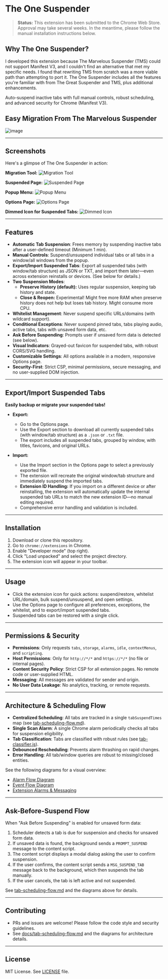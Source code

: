 # The One Suspender

> **Status:** This extension has been submitted to the Chrome Web Store. Approval may take several weeks. In the meantime, please follow the manual installation instructions below.

## Why The One Suspender?

I developed this extension because The Marvelous Suspender (TMS) could not support Manifest V3, and I couldn't find an alternative that met my specific needs. I found that rewriting TMS from scratch was a more viable path than attempting to port it. The One Suspender includes all the features you're familiar with from The Great Suspender and TMS, plus additional enhancements.

Auto-suspend inactive tabs with full manual controls, robust scheduling, and advanced security for Chrome (Manifest V3).

## Easy Migration From The Marvelous Suspender

![image](https://github.com/user-attachments/assets/3076f48a-59f0-4fda-8ccc-06b7100e99fa)


---

## Screenshots

Here's a glimpse of The One Suspender in action:

**Migration Tool:**
![Migration Tool](docs/screenshots/ss_migration.png)

**Suspended Page:**
![Suspended Page](docs/screenshots/ss_suspended_page.png)

**Popup Menu:**
![Popup Menu](docs/screenshots/ss_popup.png)

**Options Page:**
![Options Page](docs/screenshots/ss_options.png)

**Dimmed Icon for Suspended Tabs:**
![Dimmed Icon](docs/screenshots/ss_icon_dim.png)

---

## Features

- **Automatic Tab Suspension**: Frees memory by suspending inactive tabs after a user-defined timeout (Minimum 1 min).
- **Manual Controls**: Suspend/unsuspend individual tabs or all tabs in a window/all windows from the popup.
- **Export/Import Suspended Tabs**: Export all suspended tabs (with window/tab structure) as JSON or TXT, and import them later—even across extension reinstalls or devices. (See below for details.)
- **Two Suspension Modes**: 
  - **Preserve History (default):** Uses regular suspension, keeping tab history and state.
  - **Close & Reopen:** Experimental! Might free more RAM when preserve history does not help but loses tab history. Might consume more CPU.
- **Whitelist Management**: Never suspend specific URLs/domains (with wildcard support).
- **Conditional Exceptions**: Never suspend pinned tabs, tabs playing audio, active tabs, tabs with unsaved form data, etc.
- **Ask Before Suspending**: Prompts user if unsaved form data is detected (see below).
- **Visual Indicators**: Grayed-out favicon for suspended tabs, with robust CORS/SVG handling.
- **Customizable Settings**: All options available in a modern, responsive Options page.
- **Security-First**: Strict CSP, minimal permissions, secure messaging, and no user-supplied DOM injection.

---

## Export/Import Suspended Tabs

**Easily backup or migrate your suspended tabs!**

- **Export:**
  - Go to the Options page.
  - Use the Export section to download all currently suspended tabs (with window/tab structure) as a `.json` or `.txt` file.
  - The export includes all suspended tabs, grouped by window, with titles, favicons, and original URLs.

- **Import:**
  - Use the Import section in the Options page to select a previously exported file.
  - The extension will recreate the original window/tab structure and immediately suspend the imported tabs.
  - **Extension ID Handling:** If you import on a different device or after reinstalling, the extension will automatically update the internal suspended tab URLs to match the new extension ID—no manual editing required.
  - Comprehensive error handling and validation is included.

---

## Installation

1. Download or clone this repository.
2. Go to `chrome://extensions` in Chrome.
3. Enable "Developer mode" (top right).
4. Click "Load unpacked" and select the project directory.
5. The extension icon will appear in your toolbar.

---

## Usage

- Click the extension icon for quick actions: suspend/restore, whitelist URL/domain, bulk suspend/unsuspend, and open settings.
- Use the Options page to configure all preferences, exceptions, the whitelist, and to export/import suspended tabs.
- Suspended tabs can be restored with a single click.

---

## Permissions & Security

- **Permissions**: Only requests `tabs`, `storage`, `alarms`, `idle`, `contextMenus`, and `scripting`.
- **Host Permissions**: Only for `http://*/*` and `https://*/*` (no file or internal pages).
- **Content Security Policy**: Strict CSP for all extension pages. No remote code or user-supplied HTML.
- **Messaging**: All messages are validated for sender and origin.
- **No User Data Leakage**: No analytics, tracking, or remote requests.

---

## Architecture & Scheduling Flow

- **Centralized Scheduling**: All tabs are tracked in a single `tabSuspendTimes` map (see [tab-scheduling-flow.md](docs/tab-scheduling-flow.md)).
- **Single Scan Alarm**: A single Chrome alarm periodically checks all tabs for suspension eligibility.
- **Tab Classification**: Tabs are classified with robust rules (see [tab-classifier.js](src/common/tab-classifier.js)).
- **Debounced Rescheduling**: Prevents alarm thrashing on rapid changes.
- **Error Handling**: All tab/window queries are robust to missing/closed entities.

See the following diagrams for a visual overview:
- [Alarm Flow Diagram](docs/alarm-flow.puml)
- [Event Flow Diagram](docs/event-flow.puml)
- [Extension Alarms & Messaging](docs/extension-alarms-messaging.puml)

---

## Ask-Before-Suspend Flow

When "Ask Before Suspending" is enabled for unsaved form data:
1. Scheduler detects a tab is due for suspension and checks for unsaved form data.
2. If unsaved data is found, the background sends a `PROMPT_SUSPEND` message to the content script.
3. The content script displays a modal dialog asking the user to confirm suspension.
4. If the user confirms, the content script sends a `MSG_SUSPEND_TAB` message back to the background, which then suspends the tab manually.
5. If the user cancels, the tab is left active and not suspended.

See [tab-scheduling-flow.md](docs/tab-scheduling-flow.md) and the diagrams above for details.

---

## Contributing

- PRs and issues are welcome! Please follow the code style and security guidelines.
- See [docs/tab-scheduling-flow.md](docs/tab-scheduling-flow.md) and the diagrams for architecture details.

---

## License

MIT License. See [LICENSE](LICENSE) file. 
